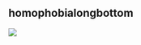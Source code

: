 ## homophobialongbottom

<img src=https://i.pinimg.com/736x/36/bf/31/36bf319d7ee8553063eb8a767fd03a69.jpg>
